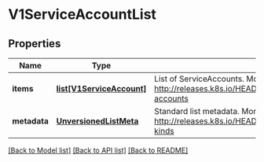 # V1ServiceAccountList

## Properties
Name | Type | Description | Notes
------------ | ------------- | ------------- | -------------
**items** | [**list[V1ServiceAccount]**](V1ServiceAccount.md) | List of ServiceAccounts. More info: http://releases.k8s.io/HEAD/docs/design/service_accounts.md#service-accounts | 
**metadata** | [**UnversionedListMeta**](UnversionedListMeta.md) | Standard list metadata. More info: http://releases.k8s.io/HEAD/docs/devel/api-conventions.md#types-kinds | [optional] 

[[Back to Model list]](../README.md#documentation-for-models) [[Back to API list]](../README.md#documentation-for-api-endpoints) [[Back to README]](../README.md)


